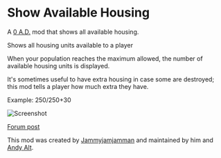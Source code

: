 # Show Available Housing

A [0 A.D.](https://play0ad.com/) mod that shows all available housing.

Shows all housing units available to a player

When your population reaches the maximum allowed, the number of
available housing units is displayed.

It's sometimes useful to have extra housing in case some are destroyed;
this mod tells a player how much extra they have.

Example: 250/250+30

![Screenshot](https://github.com/andy5995/show-available-housing/blob/trunk/show-available-housing_ScreenShot_01.png)

[Forum post](https://wildfiregames.com/forum/index.php?/topic/28245-display-extra-available-housing-that-exceeds-pop-limit/)

This mod was created by
[Jammyjamjamman](https://github.com/jammyjamjamman) and maintained by
him and [Andy Alt](https://github.com/andy5995).
